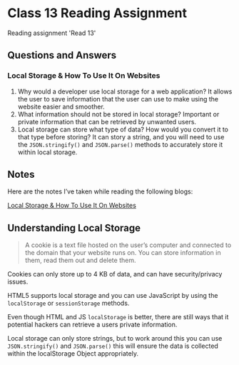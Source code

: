 # Class 13 Reading Assignment

Reading assignment 'Read 13'

## Questions and Answers

### Local Storage & How To Use It On Websites

1. Why would a developer use local storage for a web application? It allows the user to save information that the user can use to make using the website easier and smoother.
2. What information should not be stored in local storage? Important or private information that can be retrieved by unwanted users.
3. Local storage can store what type of data? How would you convert it to that type before storing? It can story a string, and you will need to use the `JSON.stringify()` and `JSON.parse()` methods to accurately store it within local storage.

## Notes

Here are the notes I’ve taken while reading the following blogs:

[Local Storage & How To Use It On Websites](https://www.smashingmagazine.com/2010/10/local-storage-and-how-to-use-it/)

## Understanding Local Storage

> A cookie is a text file hosted on the user’s computer and connected to the domain that your website runs on. You can store information in them, read them out and delete them.

Cookies can only store up to 4 KB of data, and can have security/privacy issues.

HTML5 supports local storage and you can use JavaScript by using the `localStorage` or `sessionStorage` methods.

Even though HTML and JS `localStorage` is better, there are still ways that it potential hackers can retrieve a users private information.

Local storage can only store strings, but to work around this you can use `JSON.stringify()` and `JSON.parse()` this will ensure the data is collected within the localStorage Object appropriately.
